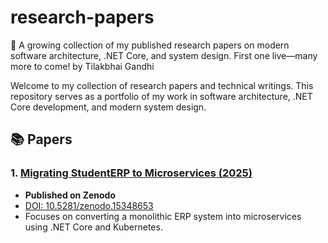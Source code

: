 # research-papers
🚀 A growing collection of my published research papers on modern software architecture, .NET Core, and system design. First one live—many more to come!
by Tilakbhai Gandhi

Welcome to my collection of research papers and technical writings. This repository serves as a portfolio of my work in software architecture, .NET Core development, and modern system design.

## 📚 Papers

### 1. [Migrating StudentERP to Microservices (2025)](./StudentERP-Microservices-2025)
- **Published on Zenodo**
- [DOI: 10.5281/zenodo.15348653](https://doi.org/10.5281/zenodo.15348653)
- Focuses on converting a monolithic ERP system into microservices using .NET Core and Kubernetes.
